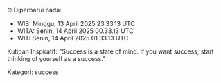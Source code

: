 ⏰ Diperbarui pada:
- WIB: Minggu, 13 April 2025 23.33.13 UTC
- WITA: Senin, 14 April 2025 00.33.13 UTC
- WIT: Senin, 14 April 2025 01.33.13 UTC

Kutipan Inspiratif:
"Success is a state of mind. If you want success, start thinking of yourself as a success."


Kategori: success

